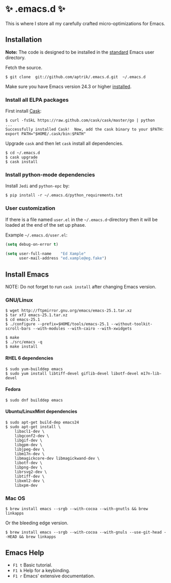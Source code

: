 # :sparkles: .emacs.d :sparkles:

This is where I store all my carefully crafted micro-optimizations for
Emacs.


## Installation

**Note:** The code is designed to be installed in the
[standard](http://www.emacswiki.org/emacs/DotEmacsDotD) Emacs user
directory.

Fetch the source.

    $ git clone  git://github.com/aptrik/.emacs.d.git  ~/.emacs.d

Make sure you have Emacs version 24.3 or higher [installed](#install-emacs).


### Install all ELPA packages

First install [Cask](http://cask.github.io/):

    $ curl -fsSkL https://raw.github.com/cask/cask/master/go | python
    ...
    Successfully installed Cask!  Now, add the cask binary to your $PATH:
    export PATH="$HOME/.cask/bin:$PATH"

Upgrade `cask` and then let `cask` install all dependencies.

    $ cd ~/.emacs.d
    $ cask upgrade
    $ cask install


### Install python-mode dependencies

Install `Jedi` and `python-epc` by:

    $ pip install -r ~/.emacs.d/python_requirements.txt


### User customization

If there is a file named `user.el` in the `~/.emacs.d`-directory then it
will be loaded at the end of the set up phase.

Example `~/.emacs.d/user.el`:

```lisp
(setq debug-on-error t)

(setq user-full-name    "Ed Xample"
      user-mail-address "ed.xample@eg.fake")
```


## Install Emacs

NOTE: Do not forget to run `cask install` after changing Emacs version.

### GNU/Linux

    $ wget http://ftpmirror.gnu.org/emacs/emacs-25.1.tar.xz
    $ tar xfJ emacs-25.1.tar.xz
    $ cd emacs-25.1
    $ ./configure --prefix=$HOME/tools/emacs-25.1 --without-toolkit-scroll-bars --with-modules --with-cairo --with-xwidgets

    $ make
    $ ./src/emacs -q
    $ make install

#### RHEL 6 dependencies

    $ sudo yum-builddep emacs
    $ sudo yum install libtiff-devel giflib-devel libotf-devel m17n-lib-devel

#### Fedora

    $ sudo dnf builddep emacs

#### Ubuntu/LinuxMint dependencies

    $ sudo apt-get build-dep emacs24
    $ sudo apt-get install \
        libacl1-dev \
        libgconf2-dev \
        libgif-dev \
        libgpm-dev \
        libjpeg-dev \
        libm17n-dev \
        libmagickcore-dev libmagickwand-dev \
        libotf-dev \
        libpng-dev \
        librsvg2-dev \
        libtiff-dev \
        libxml2-dev \
        libxpm-dev

### Mac OS

    $ brew install emacs --srgb --with-cocoa --with-gnutls && brew linkapps

Or the bleeding edge version.

    $ brew install emacs --srgb --with-cocoa --with-gnuls --use-git-head --HEAD && brew linkapps


## Emacs Help

* `F1 t`  Basic tutorial.
* `F1 k`  Help for a keybinding.
* `F1 r`  Emacs' extensive documentation.
